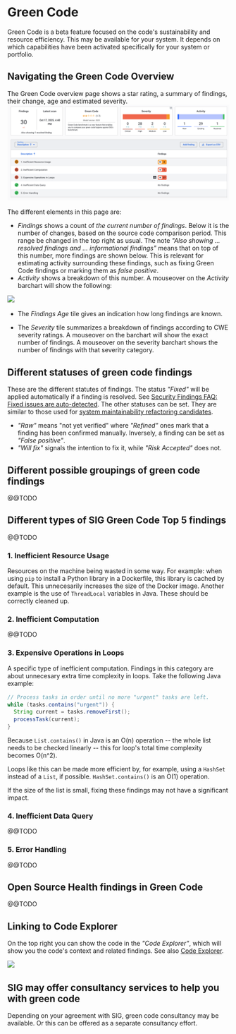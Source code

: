# Green Code

Green Code is a beta feature focused on the code's sustainability and resource efficiency. This may be available for your system. It depends on which capabilities have been activated specifically for your system or portfolio.

## Navigating the Green Code Overview
The Green Code overview page shows a star rating, a summary of findings, their change, age and estimated severity. 
<img src="../images/system-green-code-overview.png" width="600" />

The different elements in this page are:
* *Findings* shows a count of *the current number of findings*. Below it is the number of changes, based on the source code comparison period. This range be changed in the top right as usual. The note *"Also showing ... resolved findings and ... informational findings"* means that on top of this number, more findings are shown below. This is relevant for estimating activity surrounding these findings, such as fixing Green Code findings or marking them as *false positive*. 
* *Activity* shows a breakdown of this number. A mouseover on the *Activity* barchart will show the following:

<img src="../images/system-security-activity-mouseover.png" width="300" />

* The *Findings Age* tile gives an indication how long findings are known. 

* The *Severity* tile summarizes a breakdown of findings according to CWE severity ratings. A mouseover on the barchart will show the exact number of findings. A mouseover on the severity barchart shows the number of findings with that severity category. 

## Different statuses of green code findings

These are the different statutes of findings. The status *"Fixed"* will be applied automatically if a finding is resolved. See [Security Findings FAQ: Fixed issues are auto-detected](faq-security.md#how-does-the-automatic-detection-of-fixed-findings-work). The other statuses can be set. They are similar to those used for [system maintainability refactoring candidates](system-maintainability.md#refactoring-candidates). 
* *"Raw"* means "not yet verified" where *"Refined"* ones mark that a finding has been confirmed manually. Inversely, a finding can be set as *"False positive"*. 
* *"Will fix"* signals the intention to fix it, while *"Risk Accepted"* does not.

## Different possible groupings of green code findings
@@TODO

## Different types of SIG Green Code Top 5 findings
@@TODO

### 1. Inefficient Resource Usage
Resources on the machine being wasted in some way. For example: when using `pip` to install a Python library in a Dockerfile, this library is cached by default. This unnecesarily increases the size of the Docker image. Another example is the use of `ThreadLocal` variables in Java. These should be correctly cleaned up. 

### 2. Inefficient Computation
@@TODO

### 3. Expensive Operations in Loops
A specific type of inefficient computation. Findings in this category are about unnecesary extra time complexity in loops. Take the following Java example:

```java
// Process tasks in order until no more "urgent" tasks are left.
while (tasks.contains("urgent")) {
  String current = tasks.removeFirst(); 
  processTask(current);
}
```

Because `List.contains()` in Java is an O(n) operation -- the whole list needs to be checked linearly -- this for loop's total time complexity becomes O(n^2).

Loops like this can be made more efficient by, for example, using a `HashSet` instead of a `List`, if possible. `HashSet.contains()` is an O(1) operation.

If the size of the list is small, fixing these findings may not have a significant impact.

### 4. Inefficient Data Query
@@TODO

### 5. Error Handling
@@TODO

## Open Source Health findings in Green Code
@@TODO


## Linking to Code Explorer
On the top right you can show the code in the *"Code Explorer"*, which will show you the code's context and related findings. See also [Code Explorer](system-code-explorer.md). 

<img src="../images/system-security-pom-dependency-edit-finding.png" width="400" />

## SIG may offer consultancy services to help you with green code
Depending on your agreement with SIG, green code consultancy may be available. Or this can be offered as a separate consultancy effort.

